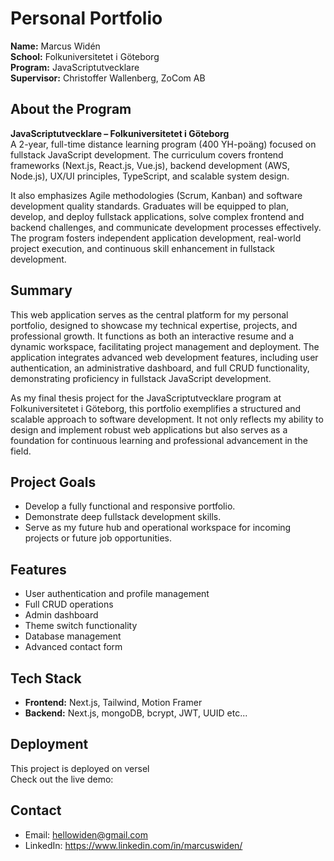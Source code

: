 # Personal Portfolio

**Name:** Marcus Widén  
**School:** Folkuniversitetet i Göteborg  
**Program:** JavaScriptutvecklare  
**Supervisor:** Christoffer Wallenberg, ZoCom AB

## About the Program

**JavaScriptutvecklare – Folkuniversitetet i Göteborg**  
A 2-year, full-time distance learning program (400 YH-poäng) focused on fullstack JavaScript development. The curriculum covers frontend frameworks (Next.js, React.js, Vue.js), backend development (AWS, Node.js), UX/UI principles, TypeScript, and scalable system design.

It also emphasizes Agile methodologies (Scrum, Kanban) and software development quality standards. Graduates will be equipped to plan, develop, and deploy fullstack applications, solve complex frontend and backend challenges, and communicate development processes effectively. The program fosters independent application development, real-world project execution, and continuous skill enhancement in fullstack development.

## Summary

This web application serves as the central platform for my personal portfolio, designed to showcase my technical expertise, projects, and professional growth. It functions as both an interactive resume and a dynamic workspace, facilitating project management and deployment. The application integrates advanced web development features, including user authentication, an administrative dashboard, and full CRUD functionality, demonstrating proficiency in fullstack JavaScript development.

As my final thesis project for the JavaScriptutvecklare program at Folkuniversitetet i Göteborg, this portfolio exemplifies a structured and scalable approach to software development. It not only reflects my ability to design and implement robust web applications but also serves as a foundation for continuous learning and professional advancement in the field.

## Project Goals

- Develop a fully functional and responsive portfolio.
- Demonstrate deep fullstack development skills.
- Serve as my future hub and operational workspace for incoming projects or future job opportunities.

## Features

- User authentication and profile management
- Full CRUD operations
- Admin dashboard
- Theme switch functionality
- Database management
- Advanced contact form

## Tech Stack

- **Frontend:** Next.js, Tailwind, Motion Framer
- **Backend:** Next.js, mongoDB, bcrypt, JWT, UUID etc...

## Deployment

This project is deployed on versel  
Check out the live demo:

## Contact

- Email: hellowiden@gmail.com
- LinkedIn: https://www.linkedin.com/in/marcuswiden/
